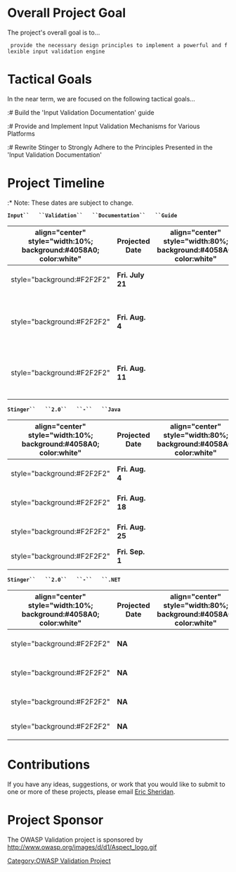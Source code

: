 # Overall Project Goal

The project's overall goal is to...

` provide the necessary design principles to implement a powerful and flexible input validation engine`

# Tactical Goals

In the near term, we are focused on the following tactical goals...

:\# Build the 'Input Validation Documentation' guide

:\# Provide and Implement Input Validation Mechanisms for Various
Platforms

:\# Rewrite Stinger to Strongly Adhere to the Principles Presented in
the 'Input Validation Documentation'

# Project Timeline

:\* Note: These dates are subject to change.

**`Input``   ``Validation``   ``Documentation``   ``Guide`**

| align="center" style="width:10%; background:\#4058A0; color:white" | Projected Date   | align="center" style="width:80%; background:\#4058A0; color:white" | Description of Task         | align="center" style="width:10%; background:\#4058A0; color:white"                                 | Completed |
| ------------------------------------------------------------------ | ---------------- | ------------------------------------------------------------------ | --------------------------- | -------------------------------------------------------------------------------------------------- | --------- |
| style="background:\#F2F2F2"                                        | **Fri. July 21** |                                                                    | style="background:\#F2F2F2" | Upload a rough draft of the documentation guide to OWASP                                           |           |
| style="background:\#F2F2F2"                                        | **Fri. Aug. 4**  |                                                                    | style="background:\#F2F2F2" | Encorporate many of the suggestions offered by the OWASP Community. Add and refine where necessary |           |
| style="background:\#F2F2F2"                                        | **Fri. Aug. 11** |                                                                    | style="background:\#F2F2F2" | Final build of the Validation Documentation. Upload a .pdf version to OWASP.                       |           |
|                                                                    |                  |                                                                    |                             |                                                                                                    |           |

**`Stinger``   ``2.0``   ``-``   ``Java`**

| align="center" style="width:10%; background:\#4058A0; color:white" | Projected Date   | align="center" style="width:80%; background:\#4058A0; color:white" | Description of Task         | align="center" style="width:10%; background:\#4058A0; color:white" | Completed |
| ------------------------------------------------------------------ | ---------------- | ------------------------------------------------------------------ | --------------------------- | ------------------------------------------------------------------ | --------- |
| style="background:\#F2F2F2"                                        | **Fri. Aug. 4**  |                                                                    | style="background:\#F2F2F2" | Release Beta I of Stinger 2.0 for public testing                   |           |
| style="background:\#F2F2F2"                                        | **Fri. Aug. 18** |                                                                    | style="background:\#F2F2F2" | Release Beta II of Stinger 2.0 for public testing                  |           |
| style="background:\#F2F2F2"                                        | **Fri. Aug. 25** |                                                                    | style="background:\#F2F2F2" | Release a Release Candidate of Stinger 2.0                         |           |
| style="background:\#F2F2F2"                                        | **Fri. Sep. 1**  |                                                                    | style="background:\#F2F2F2" | Final Production Release of Stinger 2.0                            |           |
|                                                                    |                  |                                                                    |                             |                                                                    |           |

**`Stinger``   ``2.0``   ``-``   ``.NET`**

| align="center" style="width:10%; background:\#4058A0; color:white" | Projected Date | align="center" style="width:80%; background:\#4058A0; color:white" | Description of Task         | align="center" style="width:10%; background:\#4058A0; color:white" | Completed |
| ------------------------------------------------------------------ | -------------- | ------------------------------------------------------------------ | --------------------------- | ------------------------------------------------------------------ | --------- |
| style="background:\#F2F2F2"                                        | **NA**         |                                                                    | style="background:\#F2F2F2" | Release Beta I of Stinger 2.0 for public testing                   |           |
| style="background:\#F2F2F2"                                        | **NA**         |                                                                    | style="background:\#F2F2F2" | Release Beta I of Stinger 2.0 for public testing                   |           |
| style="background:\#F2F2F2"                                        | **NA**         |                                                                    | style="background:\#F2F2F2" | Release a Release Candidate of Stinger 2.0                         |           |
| style="background:\#F2F2F2"                                        | **NA**         |                                                                    | style="background:\#F2F2F2" | Final Production Release of Stinger 2.0                            |           |
|                                                                    |                |                                                                    |                             |                                                                    |           |

# Contributions

If you have any ideas, suggestions, or work that you would like to
submit to one or more of these projects, please email [Eric
Sheridan](mailto:eric.sheridan@owasp.org).

# Project Sponsor

The OWASP Validation project is sponsored by
[<http://www.owasp.org/images/d/d1/Aspect_logo.gif>](http://www.aspectsecurity.com)

[Category:OWASP Validation
Project](Category:OWASP_Validation_Project "wikilink")
